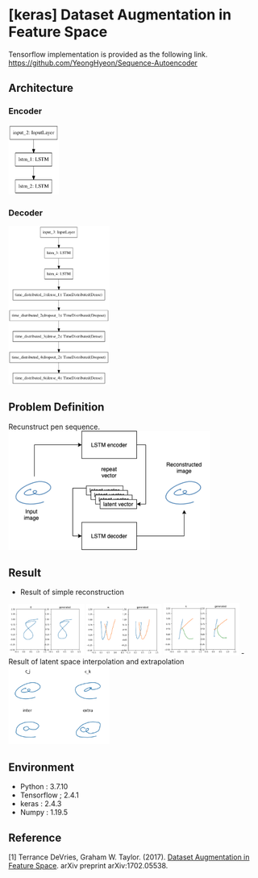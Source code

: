 [keras] Dataset Augmentation in Feature Space
===
Tensorflow implementation is provided as the following link.  
https://github.com/YeongHyeon/Sequence-Autoencoder

## Architecture
### Encoder
<img src="./figures/encoder_model.png" width="100">  

### Decoder
<img src="./figures/decoder_model.png" width="200">  

## Problem Definition
Recunstruct pen sequence.  
<img src="./figures/autoencoder_structure.png" width="400"> 

## Result
- Result of simple reconstruction  
<img src="./figures/gen_8.png" width="150"> 
<img src="./figures/gen_w.png" width="150"> 
<img src="./figures/gen_k.png" width="150"> 
- Result of latent space interpolation and extrapolation  
<img src="./figures/latent_augmentation.png" width="200"> 

## Environment
- Python : 3.7.10  
- Tensorflow ; 2.4.1  
- keras : 2.4.3  
- Numpy : 1.19.5  

## Reference
[1] Terrance DeVries, Graham W. Taylor. (2017). <a href="https://arxiv.org/abs/1702.05538">Dataset Augmentation in Feature Space</a>. arXiv preprint arXiv:1702.05538.  